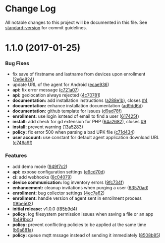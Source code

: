 # Change Log

All notable changes to this project will be documented in this file. See [standard-version](https://github.com/conventional-changelog/standard-version) for commit guidelines.

<a name="1.1.0"></a>
# 1.1.0 (2017-01-25)


### Bug Fixes

* fix save of firstname and lastname from devices upon enrollment ([2e6e824](https://github.com/flyve-mdm/flyve-mdm-glpi/commit/2e6e824))
* update URL of the agent for Android ([ecae936](https://github.com/flyve-mdm/flyve-mdm-glpi/commit/ecae936))
* **api:** fix error message ([c721a07](https://github.com/flyve-mdm/flyve-mdm-glpi/commit/c721a07))
* **api:** geolocation always rejected ([4c70781](https://github.com/flyve-mdm/flyve-mdm-glpi/commit/4c70781))
* **documentation:** add installation instructions ([a288e1b](https://github.com/flyve-mdm/flyve-mdm-glpi/commit/a288e1b)), closes [#4](https://github.com/flyve-mdm/flyve-mdm-glpi/issues/4)
* **documentation:** enhance installation documentation ([ad9dd6d](https://github.com/flyve-mdm/flyve-mdm-glpi/commit/ad9dd6d))
* **documentation:** github template for issues ([d9ad78f](https://github.com/flyve-mdm/flyve-mdm-glpi/commit/d9ad78f))
* **enrollment:** use login isntead of email to find a user ([617425f](https://github.com/flyve-mdm/flyve-mdm-glpi/commit/617425f))
* **install:** add check for gd  extension for PHP ([64a2682](https://github.com/flyve-mdm/flyve-mdm-glpi/commit/64a2682)), closes [#9](https://github.com/flyve-mdm/flyve-mdm-glpi/issues/9)
* **install:** prevent warning ([13a5283](https://github.com/flyve-mdm/flyve-mdm-glpi/commit/13a5283))
* **policy:** fix error 500 when parsing a bad UPK file ([c71d434](https://github.com/flyve-mdm/flyve-mdm-glpi/commit/c71d434))
* **user account:** use constant for default agent application download URL ([c746a9f](https://github.com/flyve-mdm/flyve-mdm-glpi/commit/c746a9f))


### Features

* add demo mode ([949f7c2](https://github.com/flyve-mdm/flyve-mdm-glpi/commit/949f7c2))
* **api:** expose configuration settings ([e9cd70d](https://github.com/flyve-mdm/flyve-mdm-glpi/commit/e9cd70d))
* **ci:** add webhooks ([8c04079](https://github.com/flyve-mdm/flyve-mdm-glpi/commit/8c04079))
* **device communication:** log inventory errors ([9fc734f](https://github.com/flyve-mdm/flyve-mdm-glpi/commit/9fc734f))
* **enhancement:** cleanup invitations when purging a user ([63570ad](https://github.com/flyve-mdm/flyve-mdm-glpi/commit/63570ad))
* **enrollment:** bug collector settings ([4ec7a62](https://github.com/flyve-mdm/flyve-mdm-glpi/commit/4ec7a62))
* **enrollment:** handle version of agent sent in enrollment process ([f8be502](https://github.com/flyve-mdm/flyve-mdm-glpi/commit/f8be502))
* **initial release:** v1.0.0 ([f85b9d4](https://github.com/flyve-mdm/flyve-mdm-glpi/commit/f85b9d4))
* **policy:** log filesystem permission issues when saving a file or an app ([b491bcc](https://github.com/flyve-mdm/flyve-mdm-glpi/commit/b491bcc))
* **policy:** prevent conflicting policies to be applied at the same time ([b9a881a](https://github.com/flyve-mdm/flyve-mdm-glpi/commit/b9a881a))
* **policy:** queue mqtt mssage instead of sending it immediately ([8508b85](https://github.com/flyve-mdm/flyve-mdm-glpi/commit/8508b85))
